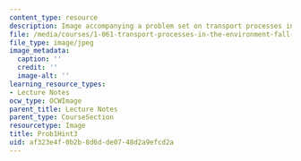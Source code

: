 ```yaml
---
content_type: resource
description: Image accompanying a problem set on transport processes in the environment.
file: /media/courses/1-061-transport-processes-in-the-environment-fall-2008/af323e4f0b2b8d6dde0748d2a9efcd2a_Prob1Hint3.jpg
file_type: image/jpeg
image_metadata:
  caption: ''
  credit: ''
  image-alt: ''
learning_resource_types:
- Lecture Notes
ocw_type: OCWImage
parent_title: Lecture Notes
parent_type: CourseSection
resourcetype: Image
title: Prob1Hint3
uid: af323e4f-0b2b-8d6d-de07-48d2a9efcd2a
---
```


